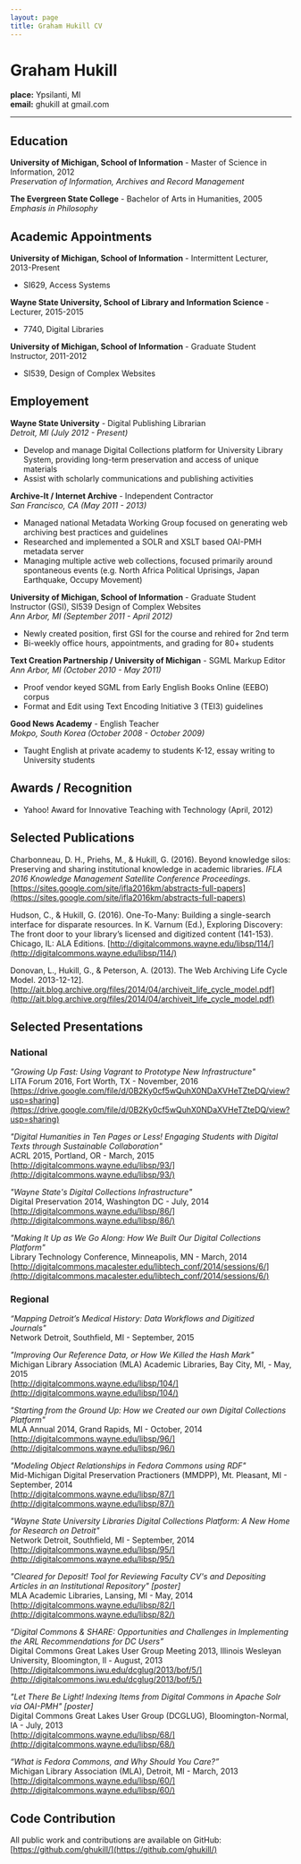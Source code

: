 ```yaml
---
layout: page	
title: Graham Hukill CV
---
```


# Graham Hukill

**place:** Ypsilanti, MI<br>
**email:** ghukill at gmail.com<br>

-----------------------------------------------------

## Education

**University of Michigan, School of Information** - Master of Science in Information, 2012<br>
*Preservation of Information, Archives and Record Management*

**The Evergreen State College** - Bachelor of Arts in Humanities, 2005<br>
*Emphasis in Philosophy*



## Academic Appointments

**University of Michigan, School of Information** - Intermittent Lecturer, 2013-Present<br>
* SI629, Access Systems

**Wayne State University, School of Library and Information Science** - Lecturer, 2015-2015<br>
* 7740, Digital Libraries

**University of Michigan, School of Information** - Graduate Student Instructor, 2011-2012<br>
* SI539, Design of Complex Websites



## Employement

**Wayne State University** - Digital Publishing Librarian<br>
*Detroit, MI (July 2012 - Present)*<br>

 * Develop and manage Digital Collections platform for University Library System, providing long-term preservation and access of unique materials
 * Assist with scholarly communications and publishing activities


**Archive-It / Internet Archive** - Independent Contractor<br>
*San Francisco, CA (May 2011 - 2013)*<br>

 * Managed national Metadata Working Group focused on generating web archiving best practices and guidelines
 * Researched and implemented a SOLR and XSLT based OAI-PMH metadata server
 * Managing multiple active web collections, focused primarily around spontaneous events (e.g. North Africa Political Uprisings, Japan Earthquake, Occupy Movement)


**University of Michigan, School of Information** - Graduate Student Instructor (GSI), SI539 Design of Complex Websites<br>
*Ann Arbor, MI (September 2011 - April 2012)*<br>

 * Newly created position, first GSI for the course and rehired for 2nd term
 * Bi-weekly office hours, appointments, and grading for 80+ students


**Text Creation Partnership / University of Michigan** - SGML Markup Editor<br>
*Ann Arbor, MI (October 2010 - May 2011)*<br>

 * Proof vendor keyed SGML from Early English Books Online (EEBO) corpus
 * Format and Edit using Text Encoding Initiative 3 (TEI3) guidelines


**Good News Academy** - English Teacher<br>
*Mokpo, South Korea (October 2008 - October 2009)*

 * Taught English at private academy to students K-12, essay writing to University students



## Awards / Recognition

 * Yahoo! Award for Innovative Teaching with Technology (April, 2012)



## Selected Publications

Charbonneau, D. H., Priehs, M., & Hukill, G. (2016). Beyond knowledge silos: Preserving and sharing institutional knowledge in academic libraries. *IFLA 2016 Knowledge Management Satellite Conference Proceedings*. [https://sites.google.com/site/ifla2016km/abstracts-full-papers](https://sites.google.com/site/ifla2016km/abstracts-full-papers)

Hudson, C., & Hukill, G. (2016). One-To-Many: Building a single-search interface for disparate resources. In K. Varnum (Ed.), Exploring Discovery: The front door to your library’s licensed and digitized content (141-153). Chicago, IL: ALA Editions. [http://digitalcommons.wayne.edu/libsp/114/](http://digitalcommons.wayne.edu/libsp/114/)

Donovan, L., Hukill, G., & Peterson, A. (2013). The Web Archiving Life Cycle Model. 2013-12-12]. [http://ait.blog.archive.org/files/2014/04/archiveit_life_cycle_model.pdf](http://ait.blog.archive.org/files/2014/04/archiveit_life_cycle_model.pdf)



## Selected Presentations

### National

*"Growing Up Fast: Using Vagrant to Prototype New Infrastructure"*<br>
LITA Forum 2016, Fort Worth, TX - November, 2016<br>
[https://drive.google.com/file/d/0B2Ky0cf5wQuhX0NDaXVHeTZteDQ/view?usp=sharing](https://drive.google.com/file/d/0B2Ky0cf5wQuhX0NDaXVHeTZteDQ/view?usp=sharing)

*"Digital Humanities in Ten Pages or Less!  Engaging Students with Digital Texts through Sustainable Collaboration"*<br>
ACRL 2015, Portland, OR - March, 2015<br>
[http://digitalcommons.wayne.edu/libsp/93/](http://digitalcommons.wayne.edu/libsp/93/)

*"Wayne State's Digital Collections Infrastructure"*<br>
Digital Preservation 2014, Washington DC - July, 2014<br>
[http://digitalcommons.wayne.edu/libsp/86/](http://digitalcommons.wayne.edu/libsp/86/)

*"Making It Up as We Go Along: How We Built Our Digital Collections Platform"*<br>
Library Technology Conference, Minneapolis, MN - March, 2014<br>
[http://digitalcommons.macalester.edu/libtech_conf/2014/sessions/6/](http://digitalcommons.macalester.edu/libtech_conf/2014/sessions/6/)

### Regional

*“Mapping Detroit’s Medical History: Data Workflows and Digitized Journals"*<br>
Network Detroit, Southfield, MI - September, 2015<br>

*"Improving Our Reference Data, or How We Killed the Hash Mark"*<br>
Michigan Library Association (MLA) Academic Libraries, Bay City, MI,  - May, 2015<br>
[http://digitalcommons.wayne.edu/libsp/104/](http://digitalcommons.wayne.edu/libsp/104/)

*"Starting from the Ground Up: How we Created our own Digital Collections Platform"*<br>
MLA Annual 2014, Grand Rapids, MI - October, 2014<br>
[http://digitalcommons.wayne.edu/libsp/96/](http://digitalcommons.wayne.edu/libsp/96/)

*"Modeling Object Relationships in Fedora Commons using RDF"*<br>
Mid-Michigan Digital Preservation Practioners (MMDPP), Mt. Pleasant, MI - September, 2014<br>
[http://digitalcommons.wayne.edu/libsp/87/](http://digitalcommons.wayne.edu/libsp/87/)

*"Wayne State University Libraries Digital Collections Platform: A New Home for Research on Detroit"*<br>
Network Detroit, Southfield, MI - September, 2014<br>
[http://digitalcommons.wayne.edu/libsp/95/](http://digitalcommons.wayne.edu/libsp/95/)

*"Cleared for Deposit!  Tool for Reviewing Faculty CV's and Depositing Articles in an Institutional Repository" [poster]*<br>
MLA Academic Libraries, Lansing, MI - May, 2014<br>
[http://digitalcommons.wayne.edu/libsp/82/](http://digitalcommons.wayne.edu/libsp/82/)

*“Digital Commons & SHARE: Opportunities and Challenges in Implementing the ARL Recommendations for DC Users”*<br>
Digital Commons Great Lakes User Group Meeting 2013, Illinois Wesleyan University, Bloomington, Il - August, 2013<br>
[http://digitalcommons.iwu.edu/dcglug/2013/bof/5/](http://digitalcommons.iwu.edu/dcglug/2013/bof/5/)

*"Let There Be Light! Indexing Items from Digital Commons in Apache Solr via OAI-PMH" [poster]*<br>
Digital Commons Great Lakes User Group (DCGLUG), Bloomington-Normal, IA - July, 2013<br>
[http://digitalcommons.wayne.edu/libsp/68/](http://digitalcommons.wayne.edu/libsp/68/)

*“What is Fedora Commons, and Why Should You Care?”*<br>
Michigan Library Association (MLA), Detroit, MI - March, 2013<br>
[http://digitalcommons.wayne.edu/libsp/60/](http://digitalcommons.wayne.edu/libsp/60/)


## Code Contribution

All public work and contributions are available on GitHub: [https://github.com/ghukill/](https://github.com/ghukill/)
